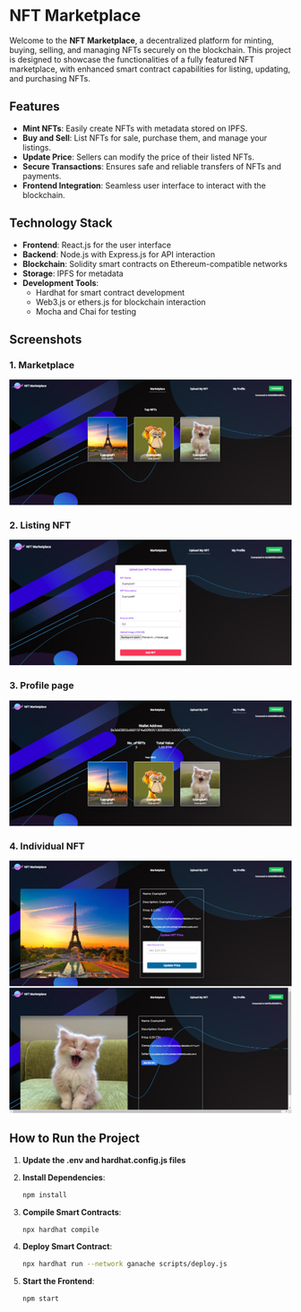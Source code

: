 # NFT Marketplace

Welcome to the **NFT Marketplace**, a decentralized platform for minting, buying, selling, and managing NFTs securely on the blockchain. This project is designed to showcase the functionalities of a fully featured NFT marketplace, with enhanced smart contract capabilities for listing, updating, and purchasing NFTs.


## Features

- **Mint NFTs**: Easily create NFTs with metadata stored on IPFS.
- **Buy and Sell**: List NFTs for sale, purchase them, and manage your listings.
- **Update Price**: Sellers can modify the price of their listed NFTs.
- **Secure Transactions**: Ensures safe and reliable transfers of NFTs and payments.
- **Frontend Integration**: Seamless user interface to interact with the blockchain.


## Technology Stack

- **Frontend**: React.js for the user interface
- **Backend**: Node.js with Express.js for API interaction
- **Blockchain**: Solidity smart contracts on Ethereum-compatible networks
- **Storage**: IPFS for metadata
- **Development Tools**:
  - Hardhat for smart contract development
  - Web3.js or ethers.js for blockchain interaction
  - Mocha and Chai for testing


## Screenshots

### 1. Marketplace
![Marketplace](screenshots/marketplace.png)

### 2. Listing NFT
![Listing NFT](screenshots/upload_nft.png)

### 3. Profile page
![profile](screenshots/user_profile.png)

### 4. Individual NFT
![Individual NFT from the Owner side](screenshots/individual_nft(from%20owner%20side).png)
![Individual NFT from the Buyer side](screenshots/individual_nft(from%20buyer%20side).png)

## How to Run the Project

1. **Update the .env and hardhat.config.js files**

2. **Install Dependencies**:
   ```bash
   npm install

3. **Compile Smart Contracts**:
   ```bash
   npx hardhat compile

4. **Deploy Smart Contract**:
   ```bash
   npx hardhat run --network ganache scripts/deploy.js

5. **Start the Frontend**:
   ```bash
   npm start
